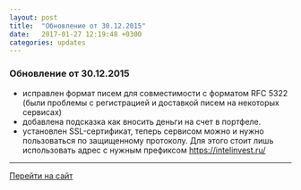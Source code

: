 ```yaml
---
layout: post
title:  "Обновление от 30.12.2015"
date:   2017-01-27 12:19:48 +0300
categories: updates
---
```

### Обновление от 30.12.2015

* исправлен формат писем для совместимости с форматом RFC 5322 (были проблемы с регистрацией и доставкой писем на некоторых сервисах)
* добавлена подсказка как вносить деньги на счет в портфеле.
* установлен SSL-сертификат, теперь сервисом можно и нужно пользоваться по защищенному протоколу. Для этого стоит лишь использовать адрес с нужным префиксом https://intelinvest.ru/

---
[Перейти на сайт]

[Перейти на сайт]: https://intelinvest.ru/